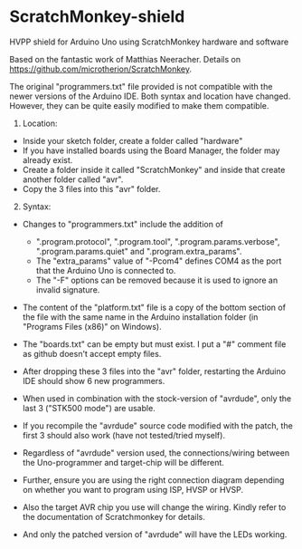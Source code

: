 # ScratchMonkey-shield
HVPP shield for Arduino Uno using ScratchMonkey hardware and software

Based on the fantastic work of Matthias Neeracher. Details on https://github.com/microtherion/ScratchMonkey. 

The original "programmers.txt" file provided is not compatible with the newer versions of the Arduino IDE. 
Both syntax and location have changed. However, they can be quite easily modified to make them compatible. 
1. Location: 
- Inside your sketch folder, create a folder called "hardware" 
- If you have installed boards using the Board Manager, the folder may already exist. 
- Create a folder inside it called "ScratchMonkey" and inside that create another folder called "avr". 
- Copy the 3 files into this "avr" folder. 
2. Syntax: 
- Changes to "programmers.txt" include the addition of 
    - ".program.protocol", ".program.tool", ".program.params.verbose", ".program.params.quiet" and ".program.extra_params". 
    - The "extra_params" value of "-Pcom4" defines COM4 as the port that the Arduino Uno is connected to. 
    - The "-F" options can be removed because it is used to ignore an invalid signature. 
- The content of the "platform.txt" file is a copy of the bottom section of the file with the same name in the Arduino installation folder (in "Programs Files (x86)" on Windows). 
- The "boards.txt" can be empty but must exist. I put a "#" comment file as github doesn't accept empty files. 

- After dropping these 3 files into the "avr" folder, restarting the Arduino IDE should show 6 new programmers. 
- When used in combination with the stock-version of "avrdude", only the last 3 ("STK500 mode") are usable. 
- If you recompile the "avrdude" source code modified with the patch, the first 3 should also work (have not tested/tried myself). 
- Regardless of "avrdude" version used, the connections/wiring between the Uno-programmer and target-chip will be different. 
- Further, ensure you are using the right connection diagram depending on whether you want to program using ISP, HVSP or HVSP. 
- Also the target AVR chip you use will change the wiring. Kindly refer to the documentation of Scratchmonkey for details. 
- And only the patched version of "avrdude" will have the LEDs working. 
